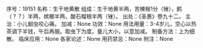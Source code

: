 序号：19151
名称：生干地黄散
组成：生干地黄半两，苦楝根1分（锉），鹤（？？）半两，槟榔半两，酸石榴根半两（锉）。
出处：《圣惠》卷九十二。
主治：小儿蛔虫咬心痛。
加减：None
功效：None
用法用量：3-4岁儿，空心以热茶调下半钱，午后再服。取虫下为度。量儿大小，以意加减。
制备方法：上为细散。
临床应用：None
各家论述：None
用药禁忌：None
附注：None
